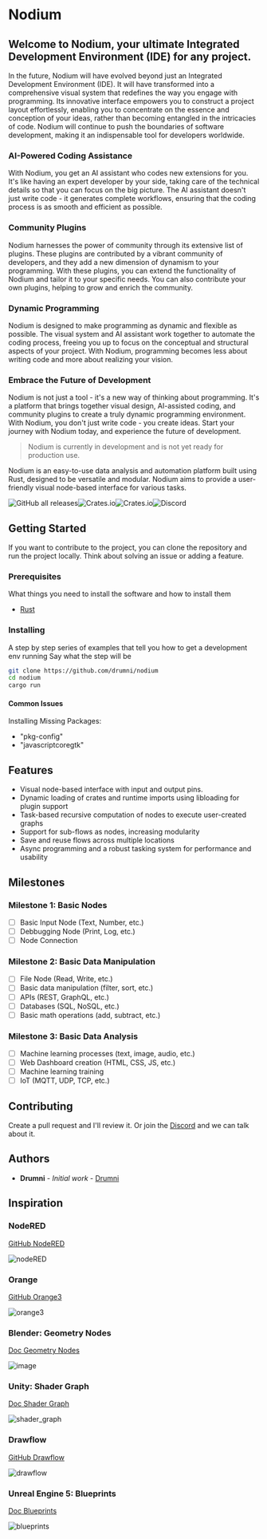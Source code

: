 # Nodium

## Welcome to Nodium, your ultimate Integrated Development Environment (IDE) for any project. 

In the future, Nodium will have evolved beyond just an Integrated Development Environment (IDE). It will have transformed into a comprehensive visual system that redefines the way you engage with programming. Its innovative interface empowers you to construct a project layout effortlessly, enabling you to concentrate on the essence and conception of your ideas, rather than becoming entangled in the intricacies of code. Nodium will continue to push the boundaries of software development, making it an indispensable tool for developers worldwide.

### AI-Powered Coding Assistance

With Nodium, you get an AI assistant who codes new extensions for you. It's like having an expert developer by your side, taking care of the technical details so that you can focus on the big picture. The AI assistant doesn't just write code - it generates complete workflows, ensuring that the coding process is as smooth and efficient as possible.

### Community Plugins

Nodium harnesses the power of community through its extensive list of plugins. These plugins are contributed by a vibrant community of developers, and they add a new dimension of dynamism to your programming. With these plugins, you can extend the functionality of Nodium and tailor it to your specific needs. You can also contribute your own plugins, helping to grow and enrich the community.

### Dynamic Programming

Nodium is designed to make programming as dynamic and flexible as possible. The visual system and AI assistant work together to automate the coding process, freeing you up to focus on the conceptual and structural aspects of your project. With Nodium, programming becomes less about writing code and more about realizing your vision.

### Embrace the Future of Development

Nodium is not just a tool - it's a new way of thinking about programming. It's a platform that brings together visual design, AI-assisted coding, and community plugins to create a truly dynamic programming environment. With Nodium, you don't just write code - you create ideas. Start your journey with Nodium today, and experience the future of development.

>Nodium is currently in development and is not yet ready for production use.

Nodium is an easy-to-use data analysis and automation platform built using Rust, designed to be versatile and modular. Nodium aims to provide a user-friendly visual node-based interface for various tasks.

![GitHub all releases](https://img.shields.io/github/downloads/cherob/nodium/total?label=GitHub%20downloads&style=for-the-badge&logo=github)![Crates.io](https://img.shields.io/crates/v/nodium?label=Crates.io&style=for-the-badge&logo=crates.io)![Crates.io](https://img.shields.io/crates/d/nodium?label=Crates.io%20downloads&style=for-the-badge&logo=crates.io)![Discord](https://img.shields.io/discord/1096210659588452422?label=Discord&style=for-the-badge&logo=discord)

## Getting Started

If you want to contribute to the project, you can clone the repository and run the project locally. Think about solving an issue or adding a feature.

### Prerequisites

What things you need to install the software and how to install them

* [Rust](https://www.rust-lang.org/tools/install)

### Installing

A step by step series of examples that tell you how to get a development env running
Say what the step will be

```bash
git clone https://github.com/drumni/nodium
cd nodium
cargo run
```

#### Common Issues

Installing Missing Packages:

  - "pkg-config"
  - "javascriptcoregtk"


## Features

* Visual node-based interface with input and output pins.
* Dynamic loading of crates and runtime imports using libloading for plugin support
* Task-based recursive computation of nodes to execute user-created graphs
* Support for sub-flows as nodes, increasing modularity
* Save and reuse flows across multiple locations
* Async programming and a robust tasking system for performance and usability

## Milestones

### Milestone 1: Basic Nodes

* [ ] Basic Input Node (Text, Number, etc.)
* [ ] Debbugging Node (Print, Log, etc.)
* [ ] Node Connection

### Milestone 2: Basic Data Manipulation

* [ ] File Node (Read, Write, etc.)
* [ ] Basic data manipulation (filter, sort, etc.)
* [ ] APIs (REST, GraphQL, etc.)
* [ ] Databases (SQL, NoSQL, etc.)
* [ ] Basic math operations (add, subtract, etc.)

### Milestone 3: Basic Data Analysis

* [ ] Machine learning processes (text, image, audio, etc.)
* [ ] Web Dashboard creation (HTML, CSS, JS, etc.)
* [ ] Machine learning training
* [ ] IoT (MQTT, UDP, TCP, etc.)

## Contributing

Create a pull request and I'll review it.
Or join the [Discord](https://discord.gg/ZTVfME7RyN) and we can talk about it.

## Authors

* **Drumni** - *Initial work* - [Drumni](https://github.com/drumni)  

## Inspiration

### NodeRED

[GitHub NodeRED](https://github.com/node-red/node-red)

![nodeRED](https://user-images.githubusercontent.com/15168847/232058437-213eb8a7-4eeb-4a6d-9752-60e12abf9bb7.png)

### Orange

[GitHub Orange3](https://github.com/biolab/orange3)

![orange3](https://user-images.githubusercontent.com/15168847/232058386-aee44090-4057-4427-841b-f3846b5d70a9.png)

### Blender: Geometry Nodes

[Doc Geometry Nodes](https://docs.blender.org/manual/en/latest/modeling/geometry_nodes/index.html#index-0)

![image](https://user-images.githubusercontent.com/15168847/232055166-b1cabd5e-a89b-4139-9a18-ae96e809d7e6.png)

### Unity: Shader Graph

[Doc Shader Graph](https://docs.unity3d.com/Packages/com.unity.shadergraph@14.0/manual/First-Shader-Graph.html)

![shader_graph](https://user-images.githubusercontent.com/15168847/232060906-5e22220c-be8b-45a7-92ca-cdc473f7b1cf.png)

### Drawflow

[GitHub Drawflow](https://github.com/jerosoler/Drawflow)

![drawflow](https://user-images.githubusercontent.com/15168847/232057526-63018038-440b-4a0b-baac-d366e9cba313.gif)

### Unreal Engine 5: Blueprints

[Doc Blueprints](https://docs.unrealengine.com/5.0/en-US/blueprint-tutorials-in-unreal-engine/)

![blueprints](https://user-images.githubusercontent.com/15168847/232058249-2f7ccaa3-887b-4248-8d1d-e354a52ad33a.png)
